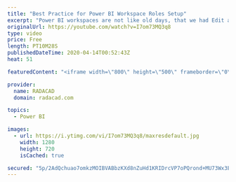 ```yaml
---
title: "Best Practice for Power BI Workspace Roles Setup"
excerpt: "Power BI workspaces are not like old days, that we had Edit access and View access anymore. You have more options for roles in a workspace, and in my courses, I have found that many people choose the incorrect role without knowing what the role does. In this video, I'll explain all the roles in the workspace,"
originalUrl: https://youtube.com/watch?v=I7om73MQ3q8
type: video
price: Free
length: PT10M28S
publishedDateTime: 2020-04-14T00:52:43Z
heat: 51

featuredContent: "<iframe width=\"800\" height=\"500\" frameborder=\"0\" src=\"https://www.youtube.com/embed/I7om73MQ3q8\" allow=\"accelerometer; autoplay; encrypted-media; gyroscope; picture-in-picture\" allowfullscreen></iframe>"

provider:
  name: RADACAD
  domain: radacad.com

topics:
  - Power BI

images:
  - url: https://i.ytimg.com/vi/I7om73MQ3q8/maxresdefault.jpg
    width: 1280
    height: 720
    isCached: true

secured: "5p/2AdQchuao7omkzMOIBVABbzKXd8nZuHd1KRIDrcVP7oPQrond+MU73Wx3EhCco1O0ibm+GKlglu0dYJLi1toiDgjDWhs+47rMjWQM7QHoSH6g8YlMiz5ExIOasVNBZokg34u6FDWvctZvb/ZxPqSdDNhw71KBI3SsuPbx/oM/t3eLT4QyW+APnXj2POuclsJr/t8V5fP2nyFW4aRgE/BA6SKfouzQWgXXrrt9MEPvunT9GJ7RylGMdiIMluGeXB/5Uh121ZvX8Mi9J7Gq4fhlnmhAY/yykXMnkEFs0T9k6aqvqWUbmlcw5m5iPZlZyVvPg2T4Rrc82ZDJhBUnJqZenJMorRwu/ThxxteZrTL2sUfyIWIh/7JzQkF55OnAKow+d8MDoqWcDC7Q+AeduERerGAULLfM1wZKjhkeNvU=;0XY21KuEhrzGnzUSL6o06w=="
---
```


